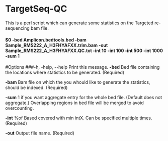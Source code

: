 # TargetSeq-QC
This is a perl script which can generate some statistics on the Targeted re-sequencing bam file.

#### $0 -bed Amplicon.bedtools.bed -bam Sample_RMS222_A_H3FHYAFXX.trim.bam -out Sample_RMS222_A_H3FHYAFXX.QC.txt -int 10 -int 100 -int 500 -int 1000 -sum 1
#Options
###-h, -help, --help Print this message.
**-bed**    Bed file containing the locations where statistics to be generated. (Required)

**-bam**    Bam file on which the you whould like to generate the statistics, should be indexed. (Required)

**-sum**    1 if you want aggregate entry for the whole bed file. (Default does not aggregate.)
Overlapping regions in bed file will be merged to avoid overcounting.

**-int**    %of Based covered with min intX. Can be specified multiple times. (Required)

**-out**    Output file name. (Required)
